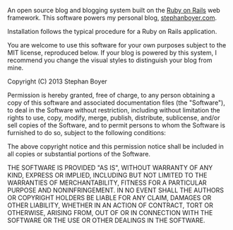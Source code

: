 An open source blog and blogging system built on the [Ruby on Rails](http://rubyonrails.org/) web framework.  This software powers my personal blog, [stephanboyer.com](http://www.stephanboyer.com/).

Installation follows the typical procedure for a Ruby on Rails application.

You are welcome to use this software for your own purposes subject to the MIT license, reproduced below.  If your blog is powered by this system, I recommend you change the visual styles to distinguish your blog from mine.

Copyright (C) 2013 Stephan Boyer

Permission is hereby granted, free of charge, to any person obtaining a copy of this software and associated documentation files (the "Software"), to deal in the Software without restriction, including without limitation the rights to use, copy, modify, merge, publish, distribute, sublicense, and/or sell copies of the Software, and to permit persons to whom the Software is furnished to do so, subject to the following conditions:

The above copyright notice and this permission notice shall be included in all copies or substantial portions of the Software.

THE SOFTWARE IS PROVIDED "AS IS", WITHOUT WARRANTY OF ANY KIND, EXPRESS OR IMPLIED, INCLUDING BUT NOT LIMITED TO THE WARRANTIES OF MERCHANTABILITY, FITNESS FOR A PARTICULAR PURPOSE AND NONINFRINGEMENT. IN NO EVENT SHALL THE AUTHORS OR COPYRIGHT HOLDERS BE LIABLE FOR ANY CLAIM, DAMAGES OR OTHER LIABILITY, WHETHER IN AN ACTION OF CONTRACT, TORT OR OTHERWISE, ARISING FROM, OUT OF OR IN CONNECTION WITH THE SOFTWARE OR THE USE OR OTHER DEALINGS IN THE SOFTWARE.